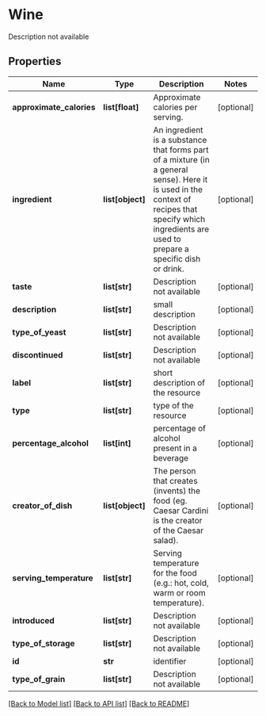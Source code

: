 # Wine

Description not available
## Properties
Name | Type | Description | Notes
------------ | ------------- | ------------- | -------------
**approximate_calories** | **list[float]** | Approximate calories per serving. | [optional] 
**ingredient** | **list[object]** | An ingredient is a substance that forms part of a mixture (in a general sense). Here it is used in the context of recipes that specify which ingredients are used to prepare a specific dish or drink. | [optional] 
**taste** | **list[str]** | Description not available | [optional] 
**description** | **list[str]** | small description | [optional] 
**type_of_yeast** | **list[str]** | Description not available | [optional] 
**discontinued** | **list[str]** | Description not available | [optional] 
**label** | **list[str]** | short description of the resource | [optional] 
**type** | **list[str]** | type of the resource | [optional] 
**percentage_alcohol** | **list[int]** | percentage of alcohol present in a beverage | [optional] 
**creator_of_dish** | **list[object]** | The person that creates (invents) the food (eg. Caesar Cardini is the creator of the Caesar salad). | [optional] 
**serving_temperature** | **list[str]** | Serving temperature for the food (e.g.: hot, cold, warm or room temperature). | [optional] 
**introduced** | **list[str]** | Description not available | [optional] 
**type_of_storage** | **list[str]** | Description not available | [optional] 
**id** | **str** | identifier | [optional] 
**type_of_grain** | **list[str]** | Description not available | [optional] 

[[Back to Model list]](../README.md#documentation-for-models) [[Back to API list]](../README.md#documentation-for-api-endpoints) [[Back to README]](../README.md)


